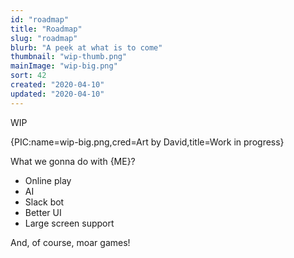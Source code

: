 ```yaml
---
id: "roadmap"
title: "Roadmap"
slug: "roadmap"
blurb: "A peek at what is to come"
thumbnail: "wip-thumb.png"
mainImage: "wip-big.png"
sort: 42
created: "2020-04-10"
updated: "2020-04-10"
---
```


WIP

{PIC:name=wip-big.png,cred=Art by David,title=Work in progress}

What we gonna do with {ME}?

- Online play
- AI
- Slack bot
- Better UI
- Large screen support

And, of course, moar games!
